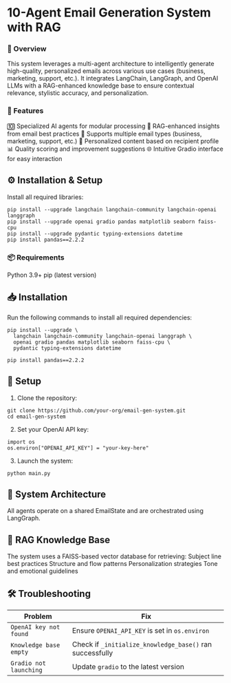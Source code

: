 # 10-Agent Email Generation System with RAG

### 🚀 Overview
 
This system leverages a multi-agent architecture to intelligently generate high-quality, personalized emails across various use cases (business, marketing, support, etc.). It integrates LangChain, LangGraph, and OpenAI LLMs with a RAG-enhanced knowledge base to ensure contextual relevance, stylistic accuracy, and personalization.

### 🚀 Features

  🔟 Specialized AI agents for modular processing
  🧠 RAG-enhanced insights from email best practices
  🎯 Supports multiple email types (business, marketing, support, etc.)
  🧩 Personalized content based on recipient profile
  📊 Quality scoring and improvement suggestions
  🌐 Intuitive Gradio interface for easy interaction

## ⚙️ Installation & Setup

Install all required libraries:
```
pip install --upgrade langchain langchain-community langchain-openai langgraph
pip install --upgrade openai gradio pandas matplotlib seaborn faiss-cpu
pip install --upgrade pydantic typing-extensions datetime
pip install pandas==2.2.2
```


### 📦 Requirements

Python 3.9+
pip (latest version)

## 📥 Installation

Run the following commands to install all required dependencies:

```
pip install --upgrade \
  langchain langchain-community langchain-openai langgraph \
  openai gradio pandas matplotlib seaborn faiss-cpu \
  pydantic typing-extensions datetime

pip install pandas==2.2.2
```
## 🔧 Setup

1. Clone the repository:
```
git clone https://github.com/your-org/email-gen-system.git
cd email-gen-system
```
2. Set your OpenAI API key:
```
import os
os.environ["OPENAI_API_KEY"] = "your-key-here"
```
3. Launch the system:
```
python main.py
```
## 🧠 System Architecture


All agents operate on a shared EmailState and are orchestrated using LangGraph.

## 🧩 RAG Knowledge Base
The system uses a FAISS-based vector database for retrieving:
 Subject line best practices
 Structure and flow patterns
 Personalization strategies
 Tone and emotional guidelines

## 🛠 Troubleshooting

| Problem              | Fix                                                   |
|----------------------|--------------------------------------------------------|
| `OpenAI key not found` | Ensure `OPENAI_API_KEY` is set in `os.environ`        |
| `Knowledge base empty` | Check if `_initialize_knowledge_base()` ran successfully |
| `Gradio not launching` | Update `gradio` to the latest version                |


